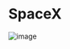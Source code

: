 # SpaceX
 
![image](https://user-images.githubusercontent.com/72466642/110223248-35b27400-7eb5-11eb-8ace-bd9fc2916566.png)
